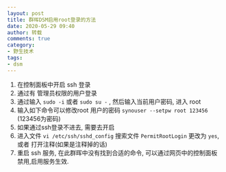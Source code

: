 ```yaml
---
layout: post
title: 群晖DSM启用root登录的方法
date: 2020-05-29 09:40
author: 转载
comments: true
category:
- 野生技术
tags:
- dsm
---
```


1. 在控制面板中开启 ssh 登录
2. 通过有 管理员权限的用户登录
3. 通过输入 `sudo -i` 或者 `sudo su -` , 然后输入当前用户密码, 进入 root
4. 输入如下命令可以修改root 用户的密码 `synouser --setpw root 123456` (123456为密码)
5. 如果通过ssh登录不进去, 需要去开启
6. 进入文件 `vi /etc/ssh/sshd_config` 搜索文件 `PermitRootLogin` 更改为 `yes`, 或者 打开注释(如果是注释掉的话)
7. 重启 ssh 服务, 在此群晖中没有找到合适的命令, 可以通过网页中的控制面板禁用,启用服务生效.